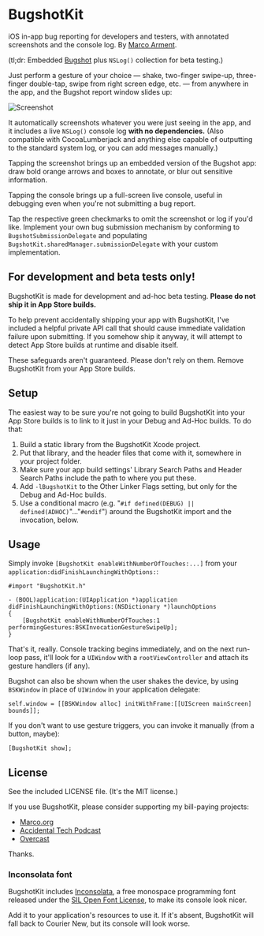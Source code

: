 BugshotKit
==========

iOS in-app bug reporting for developers and testers, with annotated screenshots and the console log. By [Marco Arment](http://www.marco.org/).

(tl;dr: Embedded [Bugshot](http://www.marco.org/bugshot) plus `NSLog()` collection for beta testing.)

Just perform a gesture of your choice — shake, two-finger swipe-up, three-finger double-tap, swipe from right screen edge, etc. — from anywhere in the app, and the Bugshot report window slides up:

![Screenshot](https://raw.github.com/marcoarment/BugshotKit/master/example-screenshot.png)

It automatically screenshots whatever you were just seeing in the app, and it includes a live `NSLog()` console log **with no dependencies.** (Also compatible with CocoaLumberjack and anything else capable of outputting to the standard system log, or you can add messages manually.)

Tapping the screenshot brings up an embedded version of the Bugshot app: draw bold orange arrows and boxes to annotate, or blur out sensitive information.

Tapping the console brings up a full-screen live console, useful in debugging even when you're not submitting a bug report.

Tap the respective green checkmarks to omit the screenshot or log if you'd like. Implement your own bug submission mechanism by conforming to `BugshotSubmissionDelegate` and populating `BugshotKit.sharedManager.submissionDelegate` with your custom implementation.

## For development and beta tests only!

BugshotKit is made for development and ad-hoc beta testing. **Please do not ship it in App Store builds.**

To help prevent accidentally shipping your app with BugshotKit, I've included a helpful private API call that should cause immediate validation failure upon submitting. If you somehow ship it anyway, it will attempt to detect App Store builds at runtime and disable itself.

These safeguards aren't guaranteed. Please don't rely on them. Remove BugshotKit from your App Store builds.

## Setup

The easiest way to be sure you're not going to build BugshotKit into your App Store builds is to link to it just in your Debug and Ad-Hoc builds. To do that:

1. Build a static library from the BugshotKit Xcode project.
2. Put that library, and the header files that come with it, somewhere in your project folder.
3. Make sure your app build settings' Library Search Paths and Header Search Paths include the path to where you put these.
4. Add `-lBugshotKit` to the Other Linker Flags setting, but only for the Debug and Ad-Hoc builds.
5. Use a conditional macro (e.g. "`#if defined(DEBUG) || defined(ADHOC)`"..."`#endif`") around the BugshotKit import and the invocation, below.

## Usage

Simply invoke `[BugshotKit enableWithNumberOfTouches:...]` from your `application:didFinishLaunchingWithOptions:`:

```obj-c
#import "BugshotKit.h"

- (BOOL)application:(UIApplication *)application didFinishLaunchingWithOptions:(NSDictionary *)launchOptions
{
    [BugshotKit enableWithNumberOfTouches:1 performingGestures:BSKInvocationGestureSwipeUp];
}
```

That's it, really. Console tracking begins immediately, and on the next run-loop pass, it'll look for a `UIWindow` with a `rootViewController` and attach its gesture handlers (if any).

Bugshot can also be shown when the user shakes the device, by using `BSKWindow` in place of `UIWindow` in your application delegate:

```obj-c
self.window = [[BSKWindow alloc] initWithFrame:[[UIScreen mainScreen] bounds]];
```

If you don't want to use gesture triggers, you can invoke it manually (from a button, maybe):

```obj-c
[BugshotKit show];
```

## License

See the included LICENSE file. (It's the MIT license.)

If you use BugshotKit, please consider supporting my bill-paying projects:

* [Marco.org](http://www.marco.org/)
* [Accidental Tech Podcast](http://atp.fm/)
* [Overcast](http://overcast.fm/)

Thanks.

### Inconsolata font

BugshotKit includes [Inconsolata](http://levien.com/type/myfonts/inconsolata.html), a free monospace programming font released under the [SIL Open Font License](http://scripts.sil.org/cms/scripts/page.php?site_id=nrsi&item_id=OFL), to make its console look nicer.

Add it to your application's resources to use it. If it's absent, BugshotKit will fall back to Courier New, but its console will look worse.
